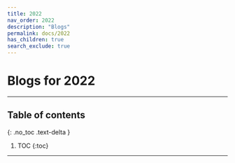 ```yaml
---
title: 2022
nav_order: 2022
description: "Blogs"
permalink: docs/2022
has_children: true
search_exclude: true
---
```


# Blogs for 2022

---

## Table of contents
{: .no_toc .text-delta }

1. TOC
{:toc}

---
